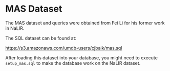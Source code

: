 # MAS Dataset

The MAS dataset and queries were obtained from Fei Li for his former work in NaLIR.

The SQL dataset can be found at:

https://s3.amazonaws.com/umdb-users/cjbaik/mas.sql

After loading this dataset into your database, you might need to execute `setup_mas.sql` to make the database work on the NaLIR dataset.
